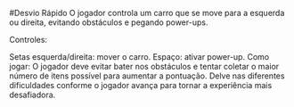 #Desvio Rápido
O jogador controla um carro que se move para a esquerda ou direita, evitando obstáculos e pegando power-ups.

Controles:

Setas esquerda/direita: mover o carro.
Espaço: ativar power-up.
Como jogar: O jogador deve evitar bater nos obstáculos e tentar coletar o maior número de itens possível para aumentar a pontuação. Delve nas diferentes dificuldades conforme o jogador avança para tornar a experiência mais desafiadora.
